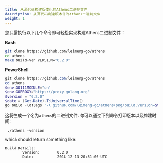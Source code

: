 ```yaml
---
title: 从源代码构建版本化的Athens二进制文件
description: 从源代码构建版本化的Athens二进制文件
weight: 1
---
```

您只需执行以下几个命令即可轻松实现构建Athens二进制文件：

**Bash**
```bash
git clone https://github.com/leimeng-go/athens
cd athens
make build-ver VERSION="0.2.0"
```

**PowerShell**
```PowerShell
git clone https://github.com/leimeng-go/athens
cd athens
$env:GO111MODULE="on"
$env:GOPROXY="https://proxy.golang.org"
$version = "0.2.0"
$date = (Get-Date).ToUniversalTime()
go build -ldflags "-X github.com/leimeng-go/athens/pkg/build.version=$version -X github.com/leimeng-go/athens/pkg/build.buildDate=$date" -o athens ./cmd/proxy
```

这将生成一个名为`athens`的二进制文件. 你可以通过下列命令打印版本以及构建时间:
```console
 ./athens -version
```
which should return something like:
```console
Build Details:
        Version:        0.2.0
        Date:           2018-12-13-20:51:06-UTC
```
